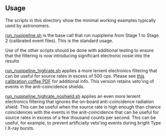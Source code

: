 Usage
------

The scripts in this directory show the minimal working examples typically
used by astronomers.

[run_nupipeline.sh](run_nupipeline.sh) is the base call that run nupipleine from Stage 1 to
Stage 2 (calibrated event files). This is the standard usage.

Use of the other scripts should be done with additional testing to ensure 
that the filtering is now introducing significant electronic nosie into
the results

[run_nupipeline_highrate.sh](run_nupipeline_highrate.sh) applies a more lenient electronics filtering
that can be useful for source rates in excess of 500 cps. Please see
[this calibration coffee PDF](https://github.com/NuSTAR/calibration_coffee/blob/main/pdf/NuSTAR_CalCoffee_20241002.pdf)
for additional info. This version retains veto'ing of events in the anti-coincidence shields.

[run_nupipeline_highrate_noshield.sh](run_nupipeline_highrate_noshield.sh) applies an even more lenient
electronics filtering that ignores the on-board anti-coincidence radiation
shield. This can be useful when the source rate is high enough than
chance coincidences with the events in the anit-coincidence that can be
useful for source rates in excess of a few thousand counts per second. This
can be useful, for example, to prevent artificially veto'ing events during
bright Type I X-ray bursts.

